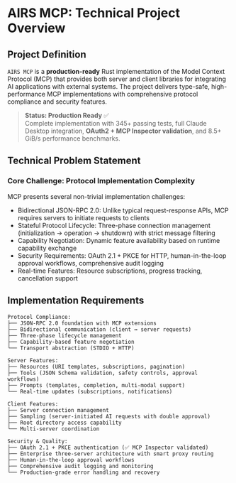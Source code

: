 # AIRS MCP: Technical Project Overview

## Project Definition

`AIRS MCP` is a **production-ready** Rust implementation of the Model Context Protocol (MCP) that provides both server and client libraries for integrating AI applications with external systems. The project delivers type-safe, high-performance MCP implementations with comprehensive protocol compliance and security features.

> **Status: Production Ready** ✅  
> Complete implementation with 345+ passing tests, full Claude Desktop integration, **OAuth2 + MCP Inspector validation**, and 8.5+ GiB/s performance benchmarks.

## Technical Problem Statement

### Core Challenge: Protocol Implementation Complexity

MCP presents several non-trivial implementation challenges:

- Bidirectional JSON-RPC 2.0: Unlike typical request-response APIs, MCP requires servers to initiate requests to clients
- Stateful Protocol Lifecycle: Three-phase connection management (initialization → operation → shutdown) with strict message filtering
- Capability Negotiation: Dynamic feature availability based on runtime capability exchange
- Security Requirements: OAuth 2.1 + PKCE for HTTP, human-in-the-loop approval workflows, comprehensive audit logging
- Real-time Features: Resource subscriptions, progress tracking, cancellation support

## Implementation Requirements

```
Protocol Compliance:
├── JSON-RPC 2.0 foundation with MCP extensions
├── Bidirectional communication (client ↔ server requests)
├── Three-phase lifecycle management
├── Capability-based feature negotiation
└── Transport abstraction (STDIO + HTTP)

Server Features:
├── Resources (URI templates, subscriptions, pagination)
├── Tools (JSON Schema validation, safety controls, approval workflows)
├── Prompts (templates, completion, multi-modal support)
└── Real-time updates (subscriptions, notifications)

Client Features:
├── Server connection management
├── Sampling (server-initiated AI requests with double approval)
├── Root directory access capability
└── Multi-server coordination

Security & Quality:
├── OAuth 2.1 + PKCE authentication (✅ MCP Inspector validated)
├── Enterprise three-server architecture with smart proxy routing
├── Human-in-the-loop approval workflows
├── Comprehensive audit logging and monitoring
└── Production-grade error handling and recovery
```
